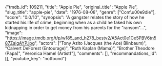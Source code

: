 {"tmdb_id": 109211, "title": "Apple Pie", "original_title": "Apple Pie", "slug_title": "apple-pie", "date": "1976-08-08", "genre": ["Com\u00e9die"], "score": "0.0/10", "synopsis": "A gangster relates the story of how he started his life of crime, beginning when as a child he faked his own kidnapping in order to get money from his parents for the \"ransom\"...", "image": "https://image.tmdb.org/t/p/w185_and_h278_bestv2/A5Act0e1Ce5PBV6tn587ZaIgAYP.jpg", "actors": ["Tony Azito (Jacques (the Ace) Blinbaum)", "Calvert DeForest (Entourage)", "Ruth Kaplan (Mama)", "Brother Theodore (Papa)", "Veronica Hamel (Artist)"], "comments": [], "recommandations_id": [], "youtube_key": "notfound"}
